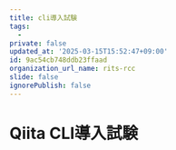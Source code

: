 ```yaml
---
title: cli導入試験
tags:
  -
private: false
updated_at: '2025-03-15T15:52:47+09:00'
id: 9ac54cb748ddb23ffaad
organization_url_name: rits-rcc
slide: false
ignorePublish: false
---
```

# Qiita CLI導入試験

